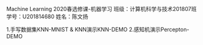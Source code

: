 Machine Learning
2020春选修课-机器学习
班级：计算机科学与技术201807班
学号：U201814680
姓名：陈文扬

1.手写数据集KNN-MNIST & KNN演示KNN-DEMO
2.感知机演示Percepton-DEMO
